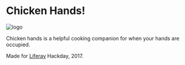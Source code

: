 # Chicken Hands!

![logo](/hosting/src/images/logo.png)

Chicken hands is a helpful cooking companion for when your hands are occupied.

Made for [Liferay](https://www.liferay.com/) Hackday, 2017.